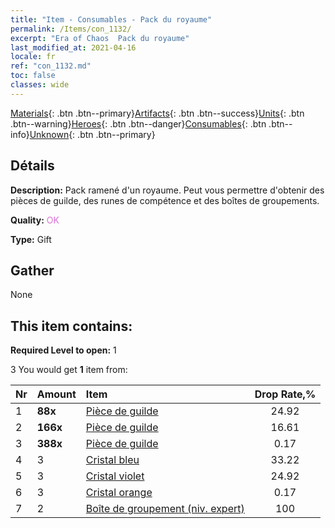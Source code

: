 ```yaml
---
title: "Item - Consumables - Pack du royaume"
permalink: /Items/con_1132/
excerpt: "Era of Chaos  Pack du royaume"
last_modified_at: 2021-04-16
locale: fr
ref: "con_1132.md"
toc: false
classes: wide
---
```

 [Materials](/fr/Items/){: .btn .btn--primary}[Artifacts](/fr/Items/Artifacts/){: .btn .btn--success}[Units](/fr/Items/Units/){: .btn .btn--warning}[Heroes](/fr/Items/Heroes/){: .btn .btn--danger}[Consumables](/fr/Items/Consumables/){: .btn .btn--info}[Unknown](/fr/Items/Unknown/){: .btn .btn--primary}

## Détails
 **Description:** Pack ramené d'un royaume. Peut vous permettre d'obtenir des pièces de guilde, des runes de compétence et des boîtes de groupements.

 **Quality:** <span style="color: #DA70D6">OK</span>

 **Type:** Gift

## Gather

  None

## This item contains:

 **Required Level to open:** 1

 3 You would get **1** item  from:

  | Nr | Amount |     Item    | Drop Rate,% |
  |:---|:-------|:------------|:---------:|
  | 1 |  **88x** | [Pièce de guilde](/fr/Items/con_896/) | 24.92 | 
  | 2 |  **166x** | [Pièce de guilde](/fr/Items/con_896/) | 16.61 | 
  | 3 |  **388x** | [Pièce de guilde](/fr/Items/con_896/) | 0.17 | 
  | 4 | 3 | [Cristal bleu](/fr/Items/con_716/) | 33.22 | 
  | 5 | 3 | [Cristal violet](/fr/Items/con_720/) | 24.92 | 
  | 6 | 3 | [Cristal orange](/fr/Items/con_730/) | 0.17 | 
  | 7 | 2 | [Boîte de groupement (niv. expert)](/fr/Items/con_760/) | 100 | 
